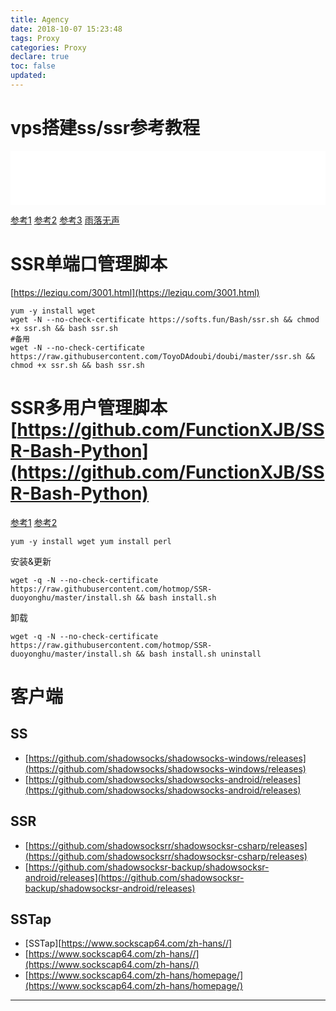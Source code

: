 ```yaml
---
title: Agency
date: 2018-10-07 15:23:48
tags: Proxy
categories: Proxy
declare: true
toc: false
updated:
---
```

# vps搭建ss/ssr参考教程

<iframe frameborder="no" border="0" marginwidth="0" marginheight="0" width=100% height=86 src="//music.163.com/outchain/player?type=2&id=1308233736&auto=1&height=66"></iframe>

[参考1](https://leziqu.com/3001.html)
[参考2](https://blog.csdn.net/weixin_42172676/article/details/81082295)
[参考3](https://www.freeluffy.com/vultr-vps-ss/)
[雨落无声](https://www.zhujiboke.com/)
<!-- more -->

# SSR单端口管理脚本
[https://leziqu.com/3001.html](https://leziqu.com/3001.html)

	yum -y install wget
	wget -N --no-check-certificate https://softs.fun/Bash/ssr.sh && chmod +x ssr.sh && bash ssr.sh
	#备用
	wget -N --no-check-certificate https://raw.githubusercontent.com/ToyoDAdoubi/doubi/master/ssr.sh && chmod +x ssr.sh && bash ssr.sh

# SSR多用户管理脚本[https://github.com/FunctionXJB/SSR-Bash-Python](https://github.com/FunctionXJB/SSR-Bash-Python)
[参考1](http://www.nbmao.com/archives/3052)
[参考2](https://blog.csdn.net/sinat_33479559/article/details/80778438)

	yum -y install wget yum install perl
	
安装&更新

	wget -q -N --no-check-certificate https://raw.githubusercontent.com/hotmop/SSR-duoyonghu/master/install.sh && bash install.sh
卸载

	wget -q -N --no-check-certificate https://raw.githubusercontent.com/hotmop/SSR-duoyonghu/master/install.sh && bash install.sh uninstall

# 客户端

## SS
* [https://github.com/shadowsocks/shadowsocks-windows/releases](https://github.com/shadowsocks/shadowsocks-windows/releases)
* [https://github.com/shadowsocks/shadowsocks-android/releases](https://github.com/shadowsocks/shadowsocks-android/releases)

## SSR
* [https://github.com/shadowsocksrr/shadowsocksr-csharp/releases](https://github.com/shadowsocksrr/shadowsocksr-csharp/releases)
* [https://github.com/shadowsocksr-backup/shadowsocksr-android/releases](https://github.com/shadowsocksr-backup/shadowsocksr-android/releases)

## SSTap
* [SSTap][https://www.sockscap64.com/zh-hans//]
* [https://www.sockscap64.com/zh-hans//](https://www.sockscap64.com/zh-hans//)
* [https://www.sockscap64.com/zh-hans/homepage/](https://www.sockscap64.com/zh-hans/homepage/)

---